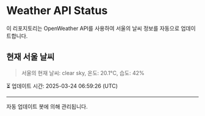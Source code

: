 
# Weather API Status

이 리포지토리는 OpenWeather API를 사용하여 서울의 날씨 정보를 자동으로 업데이트합니다.

## 현재 서울 날씨
> 서울의 현재 날씨: clear sky, 온도: 20.1°C, 습도: 42%

⏳ 업데이트 시간: 2025-03-24 06:59:26 (UTC)

---
자동 업데이트 봇에 의해 관리됩니다.
